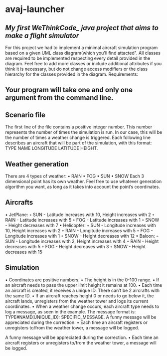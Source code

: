 # avaj-launcher
  
  *My first WeThinkCode_ java project that aims to make a flight simulator*
  ----------------------------------------------------------------------------------------------------------------

For this project we had to implement a minimal aircraft simulation program based on a given UML class diagram(which you'll find attacted". All classes are required to be implemented respecting every detail provided in the diagram. Feel free to add more classes or include additional attributes if you think it is necessary, but do not change access modifiers or the class hierarchy for the classes provided in the diagram.
Requirements:

Your program will take one and only one argument from the command line.
-------------------------------------------------------------------------------------------------------------

Scenario file
----------------------------------------------------------------------------------------------------------------
The first line of the file contains a positive integer number. This number represents the number of times the simulation is run. In our case, this will be the number of times a weather change is triggered. Each following line describes an aircraft that will be part of the simulation, with this format: TYPE NAME LONGITUDE LATITUDE HEIGHT.


Weather generation
----------------------------------------------------------------------------------------------------------------
There are 4 types of weather: • RAIN • FOG • SUN • SNOW Each 3 dimensional point has its own weather. Feel free to use whatever generation algorithm you want, as long as it takes into account the point’s coordinates.


Aircrafts
----------------------------------------------------------------------------------------------------------------
• JetPlane: ◦ SUN - Latitude increases with 10, Height increases with 2 ◦ RAIN - Latitude increases with 5 ◦ FOG - Latitude increases with 1 ◦ SNOW - Height decreases with 7 • Helicopter: ◦ SUN - Longitude increases with 10, Height increases with 2 ◦ RAIN - Longitude increases with 5 ◦ FOG - Longitude increases with 1 ◦ SNOW - Height decreases with 12 • Baloon: ◦ SUN - Longitude increases with 2, Height increases with 4 ◦ RAIN - Height decreases with 5 ◦ FOG - Height decreases with 3 ◦ SNOW - Height decreases with 15


Simulation
----------------------------------------------------------------------------------------------------------------
• Coordinates are positive numbers. • The height is in the 0-100 range. • If an aircraft needs to pass the upper limit height it remains at 100. • Each time an aircraft is created, it receives a unique ID. There can’t be 2 aircrafts with the same ID. • If an aircraft reaches height 0 or needs to go below it, the aircraft lands, unregisters from the weather tower and logs its current coordinates. • When a weather change occurs, each aircraft type needs to log a message, as seen in the example. The message format is: TYPE#NAME(UNIQUE_ID): SPECIFIC_MESSAGE. A funny message will be appreciated during the correction. • Each time an aircraft registers or unregisters to/from the weather tower, a message will be logged.


A funny message will be appreciated during the correction. • Each time an aircraft registers or unregisters to/from the weather tower, a message will be logged.
